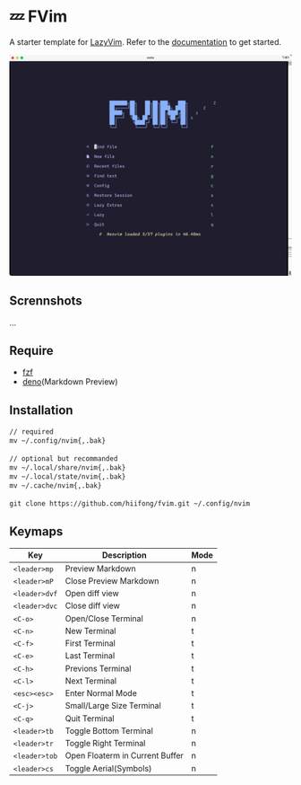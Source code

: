 # 💤 FVim

A starter template for [LazyVim](https://github.com/LazyVim/LazyVim).
Refer to the [documentation](https://lazyvim.github.io/installation) to get started.

![preview](./screenshot-1.png)

## Scrennshots

...

## Require

- [fzf](https://github.com/junegunn/fzf)
- [deno](https://github.com/denoland/deno/)(Markdown Preview)

## Installation

```shell
// required
mv ~/.config/nvim{,.bak}

// optional but recommanded
mv ~/.local/share/nvim{,.bak}
mv ~/.local/state/nvim{,.bak}
mv ~/.cache/nvim{,.bak}

git clone https://github.com/hiifong/fvim.git ~/.config/nvim
```

## Keymaps

| Key           | Description                     | Mode |
| ------------- | ------------------------------- | ---- |
| `<leader>mp`  | Preview Markdown                | n    |
| `<leader>mP`  | Close Preview Markdown          | n    |
| `<leader>dvf` | Open diff view                  | n    |
| `<leader>dvc` | Close diff view                 | n    |
| `<C-o>`       | Open/Close Terminal             | n    |
| `<C-n>`       | New Terminal                    | t    |
| `<C-f>`       | First Terminal                  | t    |
| `<C-e>`       | Last Terminal                   | t    |
| `<C-h>`       | Previons Terminal               | t    |
| `<C-l>`       | Next Terminal                   | t    |
| `<esc><esc>`  | Enter Normal Mode               | t    |
| `<C-j>`       | Small/Large Size Terminal       | t    |
| `<C-q>`       | Quit Terminal                   | t    |
| `<leader>tb`  | Toggle Bottom Terminal          | n    |
| `<leader>tr`  | Toggle Right Terminal           | n    |
| `<leader>tob` | Open Floaterm in Current Buffer | n    |
| `<leader>cs`  | Toggle Aerial(Symbols)          | n    |
